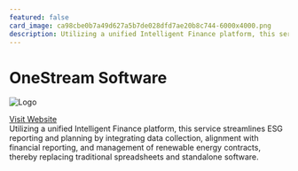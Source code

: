 ```yaml
---
featured: false
card_image: ca98cbe0b7a49d627a5b7de028dfd7ae20b8c744-6000x4000.png
description: Utilizing a unified Intelligent Finance platform, this service streamlines ESG reporting and planning by integrating data collection, alignment with financial reporting, and management of renewable energy contracts, thereby replacing traditional spreadsheets and standalone software.
---
```


# OneStream Software
<img src="ca98cbe0b7a49d627a5b7de028dfd7ae20b8c744-6000x4000.png" alt="Logo" style="max-width: 200px; height: auto;">

<a href="https://www.onestream.com/solutions/environmental-social-and-governance-reporting-esg/">Visit Website</a>  
Utilizing a unified Intelligent Finance platform, this service streamlines ESG reporting and planning by integrating data collection, alignment with financial reporting, and management of renewable energy contracts, thereby replacing traditional spreadsheets and standalone software.
